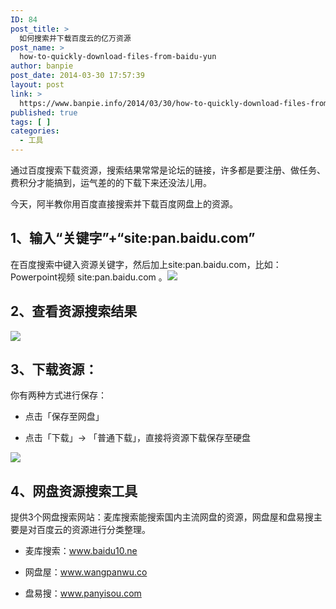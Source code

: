 ```yaml
---
ID: 84
post_title: >
  如何搜索并下载百度云的亿万资源
post_name: >
  how-to-quickly-download-files-from-baidu-yun
author: banpie
post_date: 2014-03-30 17:57:39
layout: post
link: >
  https://www.banpie.info/2014/03/30/how-to-quickly-download-files-from-baidu-yun/
published: true
tags: [ ]
categories:
  - 工具
---
```

通过百度搜索下载资源，搜索结果常常是论坛的链接，许多都是要注册、做任务、费积分才能搞到，运气差的的下载下来还没法儿用。


今天，阿半教你用百度直接搜索并下载百度网盘上的资源。

## 1、输入“关键字”+“site:pan.baidu.com”

在百度搜索中键入资源关键字，然后加上site:pan.baidu.com，比如：Powerpoint视频 site:pan.baidu.com 。![](http://mmbiz.qpic.cn/mmbiz/z3T1vlHdIXicIrh4KuuBTSrUNjn7kbBTU4jXiak4YHhprQmNFjouH1YRptWibehysnZE9ibC6Wy0MwhYDN6rom5lLg/0)

## 2、查看资源搜索结果

![](http://mmbiz.qpic.cn/mmbiz/z3T1vlHdIXicIrh4KuuBTSrUNjn7kbBTUYmeVbw9dz8g8pDNDT4iaLVCuRp8O8rh6CrvKia3ibLIxrnDkBbSlJbfzw/0)

## 3、下载资源：

你有两种方式进行保存：

*   点击「保存至网盘」

*   点击「下载」-&gt; 「普通下载」，直接将资源下载保存至硬盘

![](http://mmbiz.qpic.cn/mmbiz/z3T1vlHdIXicIrh4KuuBTSrUNjn7kbBTU801ficBbI2IISpDBBIhyJtlrvNCUWSqEqXhzt6r46JK1SRIsKt9Jnhg/0)

## 4、网盘资源搜索工具

提供3个网盘搜索网站：麦库搜索能搜索国内主流网盘的资源，网盘屋和盘易搜主要是对百度云的资源进行分类整理。

*   麦库搜索：www.baidu10.ne

*   网盘屋：www.wangpanwu.co

*   盘易搜：www.panyisou.com
